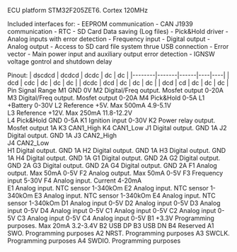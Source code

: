ECU platform STM32F205ZET6. Cortex 120MHz

Included interfaces for:
	- EEPROM communication
	- CAN J1939 communication
 	-	RTC
	- SD Card Data saving (Log files)
 	- Pick&Hold driver
	- Analog inputs with error detection
 	-	Frequency input
 	-	Digital output
	-	Analog output
 	-	Access to SD card file system thrue USB connection
	-	Error vector
 	-	Main power input and auxiliary output error detection
	-	IGNSW voltage gontrol and shutdown delay

Pinout:
| dscdcd | dcdcd | dcdc | dc | dc |
|--------|-------|------|----|----|
| dcd    | cdc   | dc   | dc | dc |
| dcdc   | dcd   | dc   | dc | dc |
| dcd    | cd    | dc   | dc | dc |
  Pin			Signal																Range
  M1			GND																		0V
	M2			Digital/Freq output. Mosfet output		0-20A
  M3			Digital/Freq output. Mosfet output		0-20A
  M4			Pick&Hold															0-5A
  L1			+Battery															0-30V
	L2			Reference +5V. 	Max 500mA							4.9-5.1V	
	L3			Reference +12V. Max 250mA							11.8-12.2V	
 	L4			Pick&Hold	GND													0-5A
	K1			Ignition input												0-30V
 	K2			Power relay output. Mosfet output			1A 
	K3			CAN1_High
	K4			CAN1_Low
	J1			Digital output. GND										1A
	J2			Digital output. GND										1A
	J3			CAN2_High		
	J4			CAN2_Low		
	H1			Digital output. GND										1A
	H2			Digital output. GND										1A
	H3			Digital output. GND										1A
	H4			Digital output. GND										1A
	G1			Digital output. GND										2A
	G2			Digital output. GND										2A
	G3			Digital output. GND										2A
	G4			Digital output. GND										2A
	F1			Analog output. Max 50mA 							0-5V
	F2			Analog output. Max 50mA 							0-5V
	F3			Frequency input												5-30V
	F4			Analog input. Current									4-20mA	
	E1			Analog input. NTC sensor							1-340kOm
	E2			Analog input. NTC sensor							1-340kOm
	E3			Analog input. NTC sensor							1-340kOm
	E4			Analog input. NTC sensor							1-340kOm
	D1			Analog input													0-5V
	D2			Analog input													0-5V
	D3			Analog input													0-5V
	D4			Analog input													0-5V
	C1			Analog input													0-5V
	C2			Analog input													0-5V
	C3			Analog input													0-5V
	C4			Analog input													0-5V
	B1			+3.3V Programming purposes. Max 20mA	3.2-3.4V
	B2			USB DP
	B3			USB DN
	B4			Reserved
	A1			SWO.		Programming purposes
	A2			NRST.		Programming purposes
	A3			SWCLK.	Programming purposes
	A4			SWDIO.	Programming purposes

